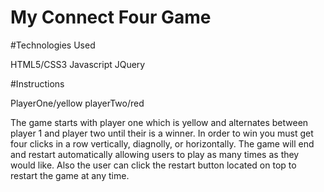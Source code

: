 # My Connect Four Game

#Technologies Used

HTML5/CSS3
Javascript
JQuery

#Instructions 

PlayerOne/yellow
playerTwo/red

The game starts with player one which is yellow and alternates between player 1 and player two until their is a winner. In order to win you must get four clicks in a row vertically, diagnolly, or horizontally. The game will end and restart automatically allowing users to play as many times as they would like. Also the user can click the restart button located on top to restart the game at any time.



